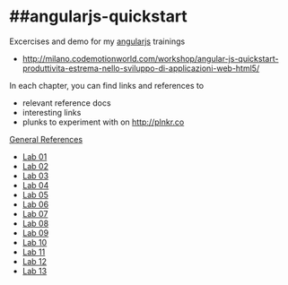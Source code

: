 ##angularjs-quickstart
====================

Excercises and demo for my [angularjs](http://www.angularjs.org) trainings
* http://milano.codemotionworld.com/workshop/angular-js-quickstart-produttivita-estrema-nello-sviluppo-di-applicazioni-web-html5/

In each chapter, you can find links and references to 
* relevant reference docs
* interesting links
* plunks to experiment with on http://plnkr.co

[General References](references.md)

* [Lab 01](app/01/angularjs-quickstart-01.md)
* [Lab 02](app/02/angularjs-quickstart-02.md)
* [Lab 03](app/03/angularjs-quickstart-03.md)
* [Lab 04](app/04/angularjs-quickstart-04.md)
* [Lab 05](app/05/angularjs-quickstart-05.md)
* [Lab 06](app/06/angularjs-quickstart-06.md)
* [Lab 07](app/07/angularjs-quickstart-07.md)
* [Lab 08](app/08/angularjs-quickstart-08.md)
* [Lab 09](app/09/angularjs-quickstart-09.md)
* [Lab 10](app/10/angularjs-quickstart-10.md)
* [Lab 11](app/11/angularjs-quickstart-11.md)
* [Lab 12](app/12/angularjs-quickstart-12.md)
* [Lab 13](app/13/angularjs-quickstart-13.md)

